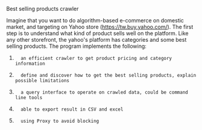 Best selling products crawler

Imagine that you want to do algorithm-based e-commerce on domestic market, and targeting on Yahoo store (https://tw.buy.yahoo.com/). The first step is to understand what kind of product sells well on the platform. Like any other storefront, the yahoo's platform has categories and some best selling products. The program implements the following: 
1.       an efficient crawler to get product pricing and category information
2.       define and discover how to get the best selling products, explain possible limitations
3.       a query interface to operate on crawled data, could be command line tools 
4.       able to export result in CSV and excel
5.       using Proxy to avoid blocking
